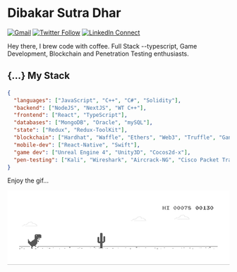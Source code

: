 # Dibakar Sutra Dhar

[![Gmail](https://img.shields.io/badge/%20-Send%20Email-black?color=14171A&labelColor=ef5350&logo=gmail&logoColor=ffffff)](mailto:iamdibakardipu@gmail.com)
[![Twitter Follow](https://img.shields.io/badge/dynamic/json.svg?color=14171A&labelColor=37474f&logo=twitter&logoColor=4fc3f7&label=&query=%24[0].followers_count&url=https%3A%2F%2Fcdn.syndication.twimg.com%2Fwidgets%2Ffollowbutton%2Finfo.json%3Fscreen_names%3Diamdibakardipu&suffix=%20Followers)](https://twitter.com/d1bakar)
[![LinkedIn Connect](https://img.shields.io/badge/%20-Connect-black?color=14171A&labelColor=212121&logo=linkedin&logoColor=ffffff)](https://www.linkedin.com/in/dibakarsutradhar/)

Hey there, I brew code with coffee. Full Stack --typescript, Game Development, Blockchain and Penetration Testing enthusiasts.

## {...} My Stack

```json
{
  "languages": ["JavaScript", "C++", "C#", "Solidity"],
  "backend": ["NodeJS", "NextJS", "WT C++"],
  "frontend": ["React", "TypeScript"],
  "databases": ["MongoDB", "Oracle", "mySQL"],
  "state": ["Redux", "Redux-ToolKit"],
  "blockchain": ["Hardhat", "Waffle", "Ethers", "Web3", "Truffle", "Ganache", "Metamask"],
  "mobile-dev": ["React-Native", "Swift"],
  "game dev": ["Unreal Engine 4", "Unity3D", "Cocos2d-x"],
  "pen-testing": ["Kali", "Wireshark", "Aircrack-NG", "Cisco Packet Tracer"]
}
```

Enjoy the gif...

![image](https://github.com/dibakarsutradhar/dibakarsutradhar/blob/master/dino.gif)
